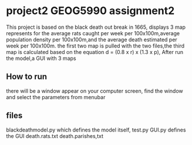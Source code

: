 # project2 GEOG5990 assignment2
This project is based on the black death out break in 1665, displays 3 map represents for the average rats caught per week per 100x100m,average population density per 100x100m,and the average death estimated per week per 100x100m.
the first two map is pulled with the two files,the third map is calculated based on the equation d = (0.8 x r) x (1.3 x p),
After run the model,a GUI with 3 maps 
## How to run
 there will be a window appear on your computer screen, find the window and select the parameters from menubar 

## files
blackdeathmodel.py which defines the model itself,
test.py
GUI.py defines the GUI
death.rats.txt
death.parishes,txt 

